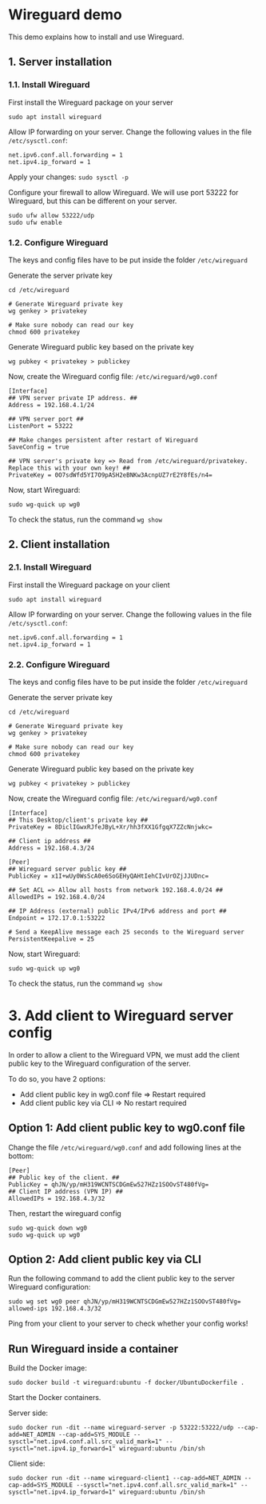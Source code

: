 # Wireguard demo

This demo explains how to install and use Wireguard.

## 1. Server installation
### 1.1. Install Wireguard

First install the Wireguard package on your server

```
sudo apt install wireguard
```

Allow IP forwarding on your server. Change the following values in the file ``/etc/sysctl.conf``:
```
net.ipv6.conf.all.forwarding = 1
net.ipv4.ip_forward = 1
```
Apply your changes: ``sudo sysctl -p``

Configure your firewall to allow Wireguard. We will use port 53222 for Wireguard, but this can be different on your server.
```
sudo ufw allow 53222/udp
sudo ufw enable
```

### 1.2. Configure Wireguard

The keys and config files have to be put inside the folder ``/etc/wireguard``

Generate the server private key
```
cd /etc/wireguard

# Generate Wireguard private key
wg genkey > privatekey

# Make sure nobody can read our key
chmod 600 privatekey
```

Generate Wireguard public key based on the private key
```
wg pubkey < privatekey > publickey
```

Now, create the Wireguard config file: ```/etc/wireguard/wg0.conf```

```
[Interface]
## VPN server private IP address. ##
Address = 192.168.4.1/24

## VPN server port ##
ListenPort = 53222

## Make changes persistent after restart of Wireguard
SaveConfig = true

## VPN server's private key => Read from /etc/wireguard/privatekey. Replace this with your own key! ##
PrivateKey = 0O7sdWfd5YI7O9pASH2eBNKw3AcnpUZ7rE2Y8fEs/n4=
```

Now, start Wireguard:
```
sudo wg-quick up wg0
```

To check the status, run the command ``wg show``

## 2. Client installation
### 2.1. Install Wireguard

First install the Wireguard package on your client

```
sudo apt install wireguard
```

Allow IP forwarding on your server. Change the following values in the file ``/etc/sysctl.conf``:
```
net.ipv6.conf.all.forwarding = 1
net.ipv4.ip_forward = 1
```

### 2.2. Configure Wireguard

The keys and config files have to be put inside the folder ``/etc/wireguard``

Generate the server private key
```
cd /etc/wireguard

# Generate Wireguard private key
wg genkey > privatekey

# Make sure nobody can read our key
chmod 600 privatekey
```

Generate Wireguard public key based on the private key
```
wg pubkey < privatekey > publickey
```

Now, create the Wireguard config file: ```/etc/wireguard/wg0.conf```

```
[Interface]
## This Desktop/client's private key ##
PrivateKey = 8DiclIGwxRJfeJByL+Xr/hh3fXX1GfgqX7ZZcNnjwkc=
 
## Client ip address ##
Address = 192.168.4.3/24
 
[Peer]
## Wireguard server public key ##
PublicKey = x1I+wUy0WsScA0e6SoGEHyQAHtIehCIvUrOZjJJUDnc=
 
## Set ACL => Allow all hosts from network 192.168.4.0/24 ##
AllowedIPs = 192.168.4.0/24
 
## IP Address (external) public IPv4/IPv6 address and port ##
Endpoint = 172.17.0.1:53222

# Send a KeepAlive message each 25 seconds to the Wireguard server
PersistentKeepalive = 25
```

Now, start Wireguard:
```
sudo wg-quick up wg0
```

To check the status, run the command ``wg show``

# 3. Add client to Wireguard server config
In order to allow a client to the Wireguard VPN, we must add the client public key to the Wireguard configuration of the server.

To do so, you have 2 options:
- Add client public key in wg0.conf file => Restart required
- Add client public key via CLI => No restart required

## Option 1: Add client public key to wg0.conf file
Change the file ``/etc/wireguard/wg0.conf`` and add following lines at the bottom:

```
[Peer]
## Public key of the client. ##
PublicKey = qhJN/yp/mH319WCNTSCDGmEw527HZz1SOOvST480fVg=
## Client IP address (VPN IP) ##
AllowedIPs = 192.168.4.3/32
```

Then, restart the wireguard config
```
sudo wg-quick down wg0
sudo wg-quick up wg0
```

## Option 2: Add client public key via CLI
Run the following command to add the client public key to the server Wireguard configuration:
```
sudo wg set wg0 peer qhJN/yp/mH319WCNTSCDGmEw527HZz1SOOvST480fVg= allowed-ips 192.168.4.3/32
```

Ping from your client to your server to check whether your config works!


## Run Wireguard inside a container

Build the Docker image:
```
sudo docker build -t wireguard:ubuntu -f docker/UbuntuDockerfile .
```

Start the Docker containers.

Server side:
```
sudo docker run -dit --name wireguard-server -p 53222:53222/udp --cap-add=NET_ADMIN --cap-add=SYS_MODULE --sysctl="net.ipv4.conf.all.src_valid_mark=1" --sysctl="net.ipv4.ip_forward=1" wireguard:ubuntu /bin/sh
```

Client side: 
```
sudo docker run -dit --name wireguard-client1 --cap-add=NET_ADMIN --cap-add=SYS_MODULE --sysctl="net.ipv4.conf.all.src_valid_mark=1" --sysctl="net.ipv4.ip_forward=1" wireguard:ubuntu /bin/sh
```
